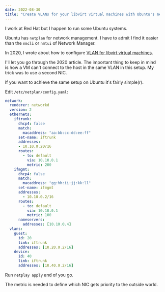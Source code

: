 ```yaml
---
date: 2022-08-30
title: "Create VLANs for your libvirt virtual machines with Ubuntu's netplan"
---
```


I work at Red Hat but I happen to run some Ubuntu systems.

Ubuntu has `netplan` for network management. I have to admit I find it easier than the `nmcli` or `nmtui` of Network Manager.

In 2020, I wrote about how to configure [VLAN for libvirt virtual machines](https://blog.wains.be/2020/2020-10-05-libvirt-trunk-vlan-vm/).

I'll let you go through the 2020 article. The important thing to keep in mind is how a VM can't connect to the host in the same VLAN in this setup. My trick was to use a second NIC.

If you want to achieve the same setup on Ubuntu it's fairly simple(r).

Edit `/etc/netplan/config.yaml`:

```yaml
network:
  renderer: networkd
  version: 2
  ethernets:
    iftrunk:
      dhcp4: false
      match:
        macaddress: "aa:bb:cc:dd:ee:ff"
      set-name: iftrunk
      addresses:
      - 10.10.0.20/16
      routes:
        - to: default
          via: 10.10.0.1
          metric: 200
    ifmgmt:
      dhcp4: false
      match:
        macaddress: "gg:hh:ii:jj:kk:ll"
      set-name: ifmgmt
      addresses:
        - 10.10.0.2/16
      routes:
        - to: default
          via: 10.10.0.1
          metric: 100
      nameservers:
        addresses: [10.10.0.4]
  vlans:
    guest:
      id: 20
      link: iftrunk
      addresses: [10.20.0.2/16]
    device:
      id: 40
      link: iftrunk
      addresses: [10.40.0.2/16]
```

Run `netplay apply` and of you go.

The metric is needed to define which NIC gets priority to the outside world.